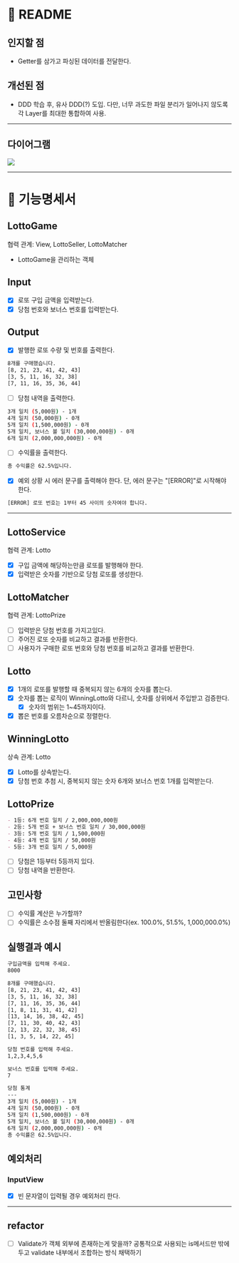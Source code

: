 # 🚀 README

## 인지할 점

- Getter를 삼가고 파싱된 데이터를 전달한다.

## 개선된 점

- DDD 학습 후, 유사 DDD(?) 도입. 다만, 너무 과도한 파일 분리가 일어나지 않도록 각 Layer를 최대한 통합하여 사용.

---

## 다이어그램

![](https://i.imgur.com/bp6iQ1z.png)

---

# 🎯 기능명세서

## LottoGame

협력 관계: View, LottoSeller, LottoMatcher

- LottoGame을 관리하는 객체

## Input

- [x] 로또 구입 금액을 입력받는다.
- [x] 당첨 번호와 보너스 번호를 입력받는다.

## Output

- [x] 발행한 로또 수량 및 번호를 출력한다.

```bash
8개를 구매했습니다.
[8, 21, 23, 41, 42, 43]
[3, 5, 11, 16, 32, 38]
[7, 11, 16, 35, 36, 44]
```

- [ ] 당첨 내역을 출력한다.

```bash
3개 일치 (5,000원) - 1개
4개 일치 (50,000원) - 0개
5개 일치 (1,500,000원) - 0개
5개 일치, 보너스 볼 일치 (30,000,000원) - 0개
6개 일치 (2,000,000,000원) - 0개
```

- [ ] 수익률을 출력한다.

```bash
총 수익률은 62.5%입니다.
```

- [x] 예외 상황 시 에러 문구를 출력해야 한다. 단, 에러 문구는 "[ERROR]"로 시작해야 한다.

```bash
[ERROR] 로또 번호는 1부터 45 사이의 숫자여야 합니다.
```

---

## LottoService

협력 관계: Lotto

- [x] 구입 금액에 해당하는만큼 로또를 발행해야 한다.
- [x] 입력받은 숫자를 기반으로 당첨 로또를 생성한다.

## LottoMatcher

협력 관계: LottoPrize

- [ ] 입력받은 당첨 번호를 가지고있다.
- [ ] 주어진 로또 숫자를 비교하고 결과를 반환한다.
- [ ] 사용자가 구매한 로또 번호와 당첨 번호를 비교하고 결과를 반환한다.

## Lotto

- [x] 1개의 로또를 발행할 때 중복되지 않는 6개의 숫자를 뽑는다.
- [x] 숫자를 뽑는 로직이 WinningLotto와 다르니, 숫자를 상위에서 주입받고 검증한다.
  - [x] 숫자의 범위는 1~45까지이다.
- [x] 뽑은 번호를 오름차순으로 정렬한다.

## WinningLotto

상속 관계: Lotto

- [x] Lotto를 상속받는다.
- [x] 당첨 번호 추첨 시, 중복되지 않는 숫자 6개와 보너스 번호 1개를 입력받는다.

## LottoPrize

```md
- 1등: 6개 번호 일치 / 2,000,000,000원
- 2등: 5개 번호 + 보너스 번호 일치 / 30,000,000원
- 3등: 5개 번호 일치 / 1,500,000원
- 4등: 4개 번호 일치 / 50,000원
- 5등: 3개 번호 일치 / 5,000원
```

- [ ] 당첨은 1등부터 5등까지 있다.
- [ ] 당첨 내역을 반환한다.

## 고민사항

- [ ] 수익률 계산은 누가할까?
- [ ] 수익률은 소수점 둘째 자리에서 반올림한다(ex. 100.0%, 51.5%, 1,000,000.0%)

## 실행결과 예시

```bash
구입금액을 입력해 주세요.
8000

8개를 구매했습니다.
[8, 21, 23, 41, 42, 43]
[3, 5, 11, 16, 32, 38]
[7, 11, 16, 35, 36, 44]
[1, 8, 11, 31, 41, 42]
[13, 14, 16, 38, 42, 45]
[7, 11, 30, 40, 42, 43]
[2, 13, 22, 32, 38, 45]
[1, 3, 5, 14, 22, 45]

당첨 번호를 입력해 주세요.
1,2,3,4,5,6

보너스 번호를 입력해 주세요.
7

당첨 통계
---
3개 일치 (5,000원) - 1개
4개 일치 (50,000원) - 0개
5개 일치 (1,500,000원) - 0개
5개 일치, 보너스 볼 일치 (30,000,000원) - 0개
6개 일치 (2,000,000,000원) - 0개
총 수익률은 62.5%입니다.
```

## 예외처리

### InputView

- [x] 빈 문자열이 입력될 경우 예외처리 한다.

---

## refactor

- [ ] Validate가 객체 외부에 존재하는게 맞을까? 공통적으로 사용되는 is메서드만 밖에 두고 validate 내부에서 조합하는 방식 채택하기
